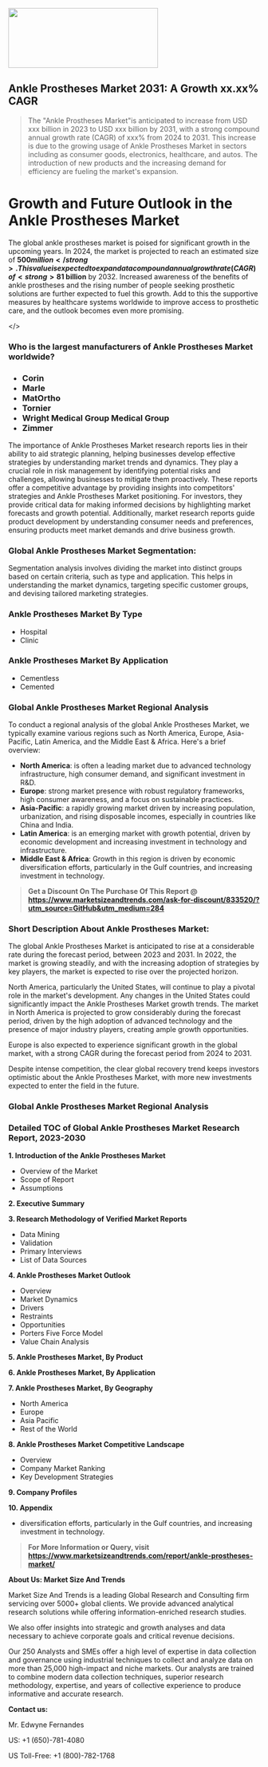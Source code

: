 <img src="https://100x100musica.es/wp-content/uploads/2024/12/Verified-Market-Reports-4-300x120.jpg" alt="" width="300" height="120" class="alignnone size-medium wp-image-100382" /><h2>Ankle Prostheses Market 2031: A&nbsp;Growth&nbsp;xx.xx% CAGR</h2><blockquote id="" class="">The "Ankle Prostheses Market"is anticipated to increase from USD xxx billion in 2023 to USD xxx billion by 2031, with a strong compound annual growth rate (CAGR) of xxx% from 2024 to 2031. This increase is due to the growing usage of Ankle Prostheses Market in sectors including as consumer goods, electronics, healthcare, and autos. The introduction of new products and the increasing demand for efficiency are fueling the market's expansion.</blockquote><p> <h1>Growth and Future Outlook in the Ankle Prostheses Market</h1> <p>The global ankle prostheses market is poised for significant growth in the upcoming years. In 2024, the market is projected to reach an estimated size of <strong>$500 million</strong>. This value is expected to expand at a compound annual growth rate (CAGR) of <strong>8%</strong> from 2024 to 2032. Factors contributing to this growth include advancements in technology, an increase in the aging population, and a rise in the prevalence of diabetes and obesity, which are associated with foot and ankle complications.</p> <p>Technological advancements are enhancing the functionality and comfort of ankle prostheses, driving demand. Innovations such as bionic systems and smart prosthetics, which utilize sensors to provide real-time feedback, are gaining traction. Moreover, improved materials that offer better durability and lighter weight are making modern prostheses more appealing to users. As healthcare providers increasingly focus on personalized treatment options, more customized ankle prostheses are also emerging, tailored to meet individual needs.</p> <p><strong></strong></p> <p>In terms of market segments, the investment in research and development is creating opportunities for both traditional and advanced ankle prosthesis designs. Components such as sockets, pylons, and feet are seeing higher demand due to their crucial role in enhancing mobility and improving patients' quality of life. Additionally, the rise of minimally invasive surgical techniques is encouraging a quicker recovery and rehabilitation period, contributing to a more favorable outlook for the market.</p> <p>Looking forward, the ankle prostheses market is anticipated to grow robustly, with the market size projected to reach <strong>$1 billion</strong> by 2032. Increased awareness of the benefits of ankle prostheses and the rising number of people seeking prosthetic solutions are further expected to fuel this growth. Add to this the supportive measures by healthcare systems worldwide to improve access to prosthetic care, and the outlook becomes even more promising.</p></body></></p><h3 id="" class="">Who is the largest manufacturers of&nbsp;Ankle Prostheses Market worldwide?</h3><h3 class=""><p><ul><li>Corin </li><li> Marle </li><li> MatOrtho </li><li> Tornier </li><li> Wright Medical Group Medical Group </li><li> Zimmer</li></ul></p></h3><p id="ember58" class="ember-view reader-text-block__paragraph">The importance of&nbsp;Ankle Prostheses Market research reports lies in their ability to aid strategic planning, helping businesses develop effective strategies by understanding market trends and dynamics. They play a crucial role in risk management by identifying potential risks and challenges, allowing businesses to mitigate them proactively. These reports offer a competitive advantage by providing insights into competitors' strategies and Ankle Prostheses Market positioning. For investors, they provide critical data for making informed decisions by highlighting market forecasts and growth potential. Additionally, market research reports guide product development by understanding consumer needs and preferences, ensuring products meet market demands and drive business growth.</p><h3 id="" class="">Global&nbsp;Ankle Prostheses Market Segmentation:</h3><p id="" class="">Segmentation analysis involves dividing the market into distinct groups based on certain criteria, such as type and application. This helps in understanding the market dynamics, targeting specific customer groups, and devising tailored marketing strategies.</p><h3 id="" class="">Ankle Prostheses Market&nbsp;By Type</h3><p><p><ul><li>Hospital</li><li> Clinic</p></li></ul></p></p><h3 id="" class="">Ankle Prostheses Market&nbsp;By Application</h3><p class=""><p><ul><li>Cementless</li><li> Cemented</li></ul></p></p><h3 id="" class="">Global Ankle Prostheses Market Regional Analysis</h3><p id="" class="">To conduct a regional analysis of the global Ankle Prostheses Market, we typically examine various regions such as North America, Europe, Asia-Pacific, Latin America, and the Middle East &amp; Africa. Here's a brief overview:</p><ul><li><strong>North America</strong>: is often a leading market due to advanced technology infrastructure, high consumer demand, and significant investment in R&amp;D.</li><li><strong>Europe</strong>: strong market presence with robust regulatory frameworks, high consumer awareness, and a focus on sustainable practices.</li><li><strong>Asia-Pacific</strong>: a rapidly growing market driven by increasing population, urbanization, and rising disposable incomes, especially in countries like China and India.</li><li><strong>Latin America</strong>: is an emerging market with growth potential, driven by economic development and increasing investment in technology and infrastructure.</li><li><strong>Middle East &amp; Africa</strong>: Growth in this region is driven by economic diversification efforts, particularly in the Gulf countries, and increasing investment in technology.</li></ul><blockquote id="" class=""><strong>Get a Discount On The Purchase Of This Report @ <a href="https://www.marketsizeandtrends.com/download-sample/833520/?utm_source=GitHub&utm_medium=284" target="_blank">https://www.marketsizeandtrends.com/ask-for-discount/833520/?utm_source=GitHub&utm_medium=284</a></strong></blockquote><h3>Short Description About Ankle Prostheses Market:</h3><p id="ember58" class="ember-view reader-text-block__paragraph">The global&nbsp;Ankle Prostheses Market&nbsp;is anticipated to rise at a considerable rate during the forecast period, between 2023 and 2031. In 2022, the market is growing steadily, and with the increasing adoption of strategies by key players, the market is expected to rise over the projected horizon.</p><p id="ember59" class="ember-view reader-text-block__paragraph">North America, particularly the United States, will continue to play a pivotal role in the market's development. Any changes in the United States could significantly impact the&nbsp;Ankle Prostheses Market&nbsp;growth trends. The market in North America is projected to grow considerably during the forecast period, driven by the high adoption of advanced technology and the presence of major industry players, creating ample growth opportunities.</p><p id="ember60" class="ember-view reader-text-block__paragraph">Europe is also expected to experience significant growth in the global market, with a strong CAGR during the forecast period from 2024 to 2031.</p><p id="ember61" class="ember-view reader-text-block__paragraph">Despite intense competition, the clear global recovery trend keeps investors optimistic about the&nbsp;Ankle Prostheses Market, with more new investments expected to enter the field in the future.</p><h3 id="" class="">Global Ankle Prostheses Market Regional Analysis</h3><h3 id="" class="">Detailed TOC of Global Ankle Prostheses Market Research Report, 2023-2030</h3><p id="" class=""><strong>1. Introduction of the Ankle Prostheses Market</strong></p><ul><li>Overview of the Market</li><li>Scope of Report</li><li>Assumptions</li></ul><p id="" class=""><strong>2. Executive Summary</strong></p><p id="" class=""><strong>3. Research Methodology of Verified Market Reports</strong></p><ul><li>Data Mining</li><li>Validation</li><li>Primary Interviews</li><li>List of Data Sources</li></ul><p id="" class=""><strong>4. Ankle Prostheses Market Outlook</strong></p><ul><li>Overview</li><li>Market Dynamics</li><li>Drivers</li><li>Restraints</li><li>Opportunities</li><li>Porters Five Force Model</li><li>Value Chain Analysis</li></ul><p id="" class=""><strong>5. Ankle Prostheses Market, By Product</strong></p><p id="" class=""><strong>6. Ankle Prostheses Market, By Application</strong></p><p id="" class=""><strong>7. Ankle Prostheses Market, By Geography</strong></p><ul><li>North America</li><li>Europe</li><li>Asia Pacific</li><li>Rest of the World</li></ul><p id="" class=""><strong>8. Ankle Prostheses Market Competitive Landscape</strong></p><ul><li>Overview</li><li>Company Market Ranking</li><li>Key Development Strategies</li></ul><p id="" class=""><strong>9. Company Profiles</strong></p><p id="" class=""><strong>10. Appendix</strong></p><ul><li>diversification efforts, particularly in the Gulf countries, and increasing investment in technology.</li></ul><blockquote id="" class=""><strong>For More Information or Query, visit <strong><strong><a href="https://www.marketsizeandtrends.com/report/ankle-prostheses-market/" target="_blank">https://www.marketsizeandtrends.com/report/ankle-prostheses-market/</a></strong></strong></strong></blockquote><p id="" class=""><strong>About Us: Market Size And Trends</strong></p><p id="" class="">Market Size And Trends is a leading Global Research and Consulting firm servicing over 5000+ global clients. We provide advanced analytical research solutions while offering information-enriched research studies.</p><p id="" class="">We also offer insights into strategic and growth analyses and data necessary to achieve corporate goals and critical revenue decisions.</p><p id="" class="">Our 250 Analysts and SMEs offer a high level of expertise in data collection and governance using industrial techniques to collect and analyze data on more than 25,000 high-impact and niche markets. Our analysts are trained to combine modern data collection techniques, superior research methodology, expertise, and years of collective experience to produce informative and accurate research.</p><p id="" class=""><strong>Contact us:</strong></p><p id="" class="">Mr. Edwyne Fernandes</p><p id="" class="">US: +1 (650)-781-4080</p><p id="" class="">US Toll-Free: +1 (800)-782-1768</p>

